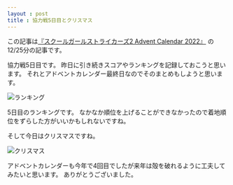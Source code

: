 ```yaml
---
layout : post
title : 協力戦5日目とクリスマス
---
```


この記事は[『スクールガールストライカーズ2 Advent Calendar 2022』](https://adventar.org/calendars/8200) の12/25分の記事です。

協力戦5日目です。
昨日に引き続きスコアやランキングを記録しておこうと思います。
それとアドベントカレンダー最終日なのでそのまとめもしようと思います。

![ランキング](/SchoolGirlStrikersAdventCalendar2022/20221225_1.PNG)

5日目のランキングです。
なかなか順位を上げることができなかったので着地順位をずらした方がいいかもしれないですね。

そして今日はクリスマスですね。

![クリスマス](/SchoolGirlStrikersAdventCalendar2022/20221225_2.PNG)

アドベントカレンダーも今年で4回目でしたが来年は殻を破れるように工夫してみたいと思います。
ありがとうございました。